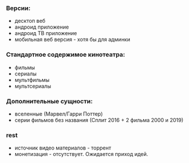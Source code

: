 ### Версии:
- десктоп веб
- андроид приложение
- андроид ТВ приложение
- мобильная веб версия - хотя бы для админки

### Стандартное содержимое кинотеатра:
- фильмы
- сериалы
- мультфильмы
- мультсериалы

### Дополнительные сущности:
- вселенные (Марвел/Гарри Поттер)
- серии фильмов без названия (Сплит 2016 + 2 фильма 2000 и 2019)

### rest
- источник видео материалов - торрент
- монетизация - отсутствует. Ожидается приход идей.
